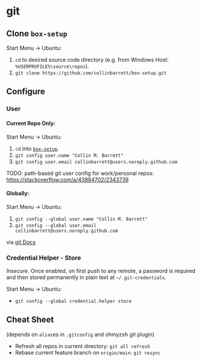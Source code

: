 # git

## Clone `box-setup`

Start Menu -> Ubuntu:

1.  `cd` to desired source code directory (e.g. from Windows Host: `%USERPROFILE%\source\repos`).
2.  `git clone https://github.com/collinbarrett/box-setup.git`

## Configure

### User

#### Current Repo Only:

Start Menu -> Ubuntu:

1.  `cd` into [`box-setup`](https://github.com/collinbarrett/box-setup).
2.  `git config user.name "Collin M. Barrett"`
3.  `git config user.email collinbarrett@users.noreply.github.com`

TODO: path-based git user config for work/personal repos: https://stackoverflow.com/a/43884702/2343739

#### Globally:

Start Menu -> Ubuntu:

1.  `git config --global user.name "Collin M. Barrett"`
2.  `git config --global user.email collinbarrett@users.noreply.github.com`

via [git Docs](https://git-scm.com/book/en/v2/Getting-Started-First-Time-Git-Setup#_your_identity)

### Credential Helper - Store

_Insecure._ Once enabled, on first push to any remote, a password is required and then stored permanently in plain text at `~/.git-credentials`.

Start Menu -> Ubuntu:

- `git config --global credential.helper store`

## Cheat Sheet

(depends on `alias`es in `.gitconfig` and ohmyzsh git plugin)

- Refresh all repos in current directory: `git all refresh`
- Rebase current feature branch on `origin/main`: `git resync`
